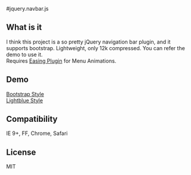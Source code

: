 #jquery.navbar.js

## What is it
I think this project is a so pretty jQuery navigation bar plugin, and it supports bootstrap. Lightweight, only 12k compressed. You can refer the demo to use it.  
Requires [Easing Plugin](http://gsgd.co.uk/sandbox/jquery/easing/) for Menu Animations.

## Demo
[Bootstrap Style](http://htmlpreview.github.io/?https://github.com/zhaodabao/jquery.navbar.js/master/demo/demo.html)  
[Lightblue Style](http://htmlpreview.github.io/?https://github.com/zhaodabao/jquery.navbar.js/master/demo/demo2.html)

## Compatibility
IE 9+, FF, Chrome, Safari

## License
MIT
